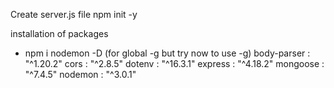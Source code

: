 Create server.js file
npm init -y

installation of packages
- npm i nodemon -D (for global -g but try now to use -g)
    body-parser : "^1.20.2"
    cors : "^2.8.5"
    dotenv : "^16.3.1"
    express : "^4.18.2"
    mongoose : "^7.4.5"
    nodemon : "^3.0.1"




